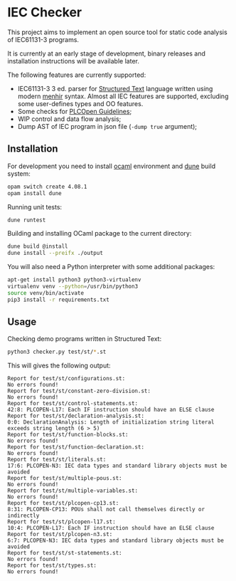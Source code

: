 # IEC Checker
This project aims to implement an open source tool for static code analysis of IEC61131-3 programs.

It is currently at an early stage of development, binary releases and installation instructions will be available later.

The following features are currently supported:
+ IEC61131-3 3 ed. parser for [Structured Text](https://en.wikipedia.org/wiki/Structured_text) language written using modern [menhir](http://gallium.inria.fr/~fpottier/menhir/) syntax. Almost all IEC features are supported, excluding some user-defines types and OO features.
+ Some checks for [PLCOpen Guidelines](https://plcopen.org/software-construction-guidelines);
+ WIP control and data flow analysis;
+ Dump AST of IEC program in json file (`-dump true` argument);

## Installation

For development you need to install [ocaml](https://ocaml.org/docs/install.html) environment and [dune](https://dune.readthedocs.io/en/stable/quick-start.html) build system:
```bash
opam switch create 4.08.1
opam install dune
```

Running unit tests:
```bash
dune runtest
```

Building and installing OCaml package to the current directory:
```bash
dune build @install
dune install --preifx ./output
```

You will also need a Python interpreter with some additional packages:
```bash
apt-get install python3 python3-virtualenv
virtualenv venv --python=/usr/bin/python3
source venv/bin/activate
pip3 install -r requirements.txt
```

## Usage

Checking demo programs written in Structured Text:
```bash
python3 checker.py test/st/*.st
```

This will gives the following output:
```
Report for test/st/configurations.st:
No errors found!
Report for test/st/constant-zero-division.st:
No errors found!
Report for test/st/control-statements.st:
42:8: PLCOPEN-L17: Each IF instruction should have an ELSE clause
Report for test/st/declaration-analysis.st:
0:0: DeclarationAnalysis: Length of initialization string literal exceeds string length (6 > 5)
Report for test/st/function-blocks.st:
No errors found!
Report for test/st/function-declaration.st:
No errors found!
Report for test/st/literals.st:
17:6: PLCOPEN-N3: IEC data types and standard library objects must be avoided
Report for test/st/multiple-pous.st:
No errors found!
Report for test/st/multiple-variables.st:
No errors found!
Report for test/st/plcopen-cp13.st:
8:31: PLCOPEN-CP13: POUs shall not call themselves directly or indirectly
Report for test/st/plcopen-l17.st:
10:4: PLCOPEN-L17: Each IF instruction should have an ELSE clause
Report for test/st/plcopen-n3.st:
6:7: PLCOPEN-N3: IEC data types and standard library objects must be avoided
Report for test/st/st-statements.st:
No errors found!
Report for test/st/types.st:
No errors found!
```
